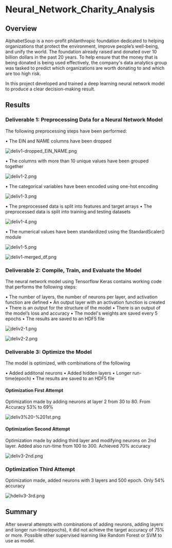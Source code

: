 # Neural_Network_Charity_Analysis

## Overview

AlphabetSoup is a non-profit philanthropic foundation dedicated to helping organizations that protect the environment, improve people’s well-being, and unify the world. The foundation already raised and donated over 10 billion dollars in the past 20 years. To help ensure that the money that is being donated is being used effectively, the company's  data analytics group was tasked to predict which organizations are worth donating to and which are too high risk.  

In this project developed and trained a deep learning neural network model to produce a clear decision-making result.

## Results 

### Deliverable 1: Preprocessing Data for a Neural Network Model

The following preprocessing steps have been performed:

•	The EIN and NAME columns have been dropped 

![deliv1-dropped_EIN_NAME.png](https://github.com/OPahunang/Neural_Network_Charity_Analysis/blob/main/Resources/deliv1-dropped_EIN_NAME.png)


•	The columns with more than 10 unique values have been grouped together 

![deliv1-2.png](https://github.com/OPahunang/Neural_Network_Charity_Analysis/blob/main/Resources/deliv1-2.png)


•	The categorical variables have been encoded using one-hot encoding 

![deliv1-3.png](https://github.com/OPahunang/Neural_Network_Charity_Analysis/blob/main/Resources/deliv1-3.png)


•	The preprocessed data is split into features and target arrays 
•	The preprocessed data is split into training and testing datasets 

![deliv1-4.png](https://github.com/OPahunang/Neural_Network_Charity_Analysis/blob/main/Resources/deliv1-4.png)


•	The numerical values have been standardized using the StandardScaler() module 

![deliv1-5.png](https://github.com/OPahunang/Neural_Network_Charity_Analysis/blob/main/Resources/deliv1-5.png)


![deliv1-merged_df.png](https://github.com/OPahunang/Neural_Network_Charity_Analysis/blob/main/Resources/deliv1-merged_df.png)


### Deliverable 2: Compile, Train, and Evaluate the Model

The neural network model using Tensorflow Keras contains working code that performs the following steps:

•	The number of layers, the number of neurons per layer, and activation function are defined
•	An output layer with an activation function is created
•	There is an output for the structure of the model
•	There is an output of the model’s loss and accuracy
•	The model's weights are saved every 5 epochs
•	The results are saved to an HDF5 file

![deliv2-1.png](https://github.com/OPahunang/Neural_Network_Charity_Analysis/blob/main/Resources/deliv2-1.png)


![deliv2-2.png](https://github.com/OPahunang/Neural_Network_Charity_Analysis/blob/main/Resources/deliv2-2.png)



### Deliverable 3: Optimize the Model

The model is optimized, with combinations of the following

•	Added additonal neurons
•	Added hidden layers 
•	Longer run-time(epoch)
•	The results are saved to an HDF5 file 

#### Optimization First Attempt

Optimization made by adding neurons at layer 2 from 30 to 80. From Accuracy 53% to 69%

![deliv3%20-%201st.png](https://github.com/OPahunang/Neural_Network_Charity_Analysis/blob/main/Resources/deliv3%20-%201st.png)


#### Optimization Second Attempt

Optimization made by adding third layer and modifying neurons on 2nd layer. Added also run-time from 100 to 300. Achieved 70% accuracy

![deliv3-2nd.png](https://github.com/OPahunang/Neural_Network_Charity_Analysis/blob/main/Resources/deliv3-2nd.png)


### Optimization Third Attempt

Optimization made, added neurons with 3 layers and 500 epoch. Only 54% accuracy

![hdeliv3-3rd.png](https://github.com/OPahunang/Neural_Network_Charity_Analysis/blob/main/Resources/deliv3-3rd.png)



## Summary 

After several attempts with combinations of adding neurons, adding layers and longer run-time(epochs), it did not achieve the target accuracy of 75% or more. Possible other supervised learning like Random Forest or SVM to use as model.

